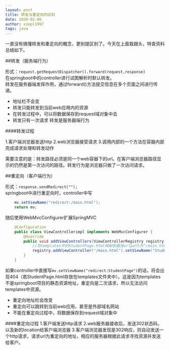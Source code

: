 ```yaml
---
layout: post
title: 转发与重定向的区别
date: 2020-02-06
author: xiepl1997
tags: java
---
```


一直没有搞懂转发和重定向的概念，更别提区别了。今天在上面栽跟头，特查资料总结如下。

##转发（服务端行为）

形式：`request.getRequestDispatcher().forward(request,response)`  
在springboot中的controller进行试图解析时默认转发。  
转发在服务器端发挥作用，通过forward()方法提交信息在多个页面之间进行传递。
* 地址栏不会变
* 转发只能转发到当前web应用内的资源
* 在转发过程中，可以将数据保存到request域对象中去
* 转发只有一次请求
转发是服务器端行为

####转发过程

1.客户端浏览器发送http
2.web浏览器接受请求
3.调用内部的一个方法在容器内部完成请求处理和转发动作  

需要注意的是：转发路径必须是同一个web容器下的url。在客户端浏览器路径显示的仍然是第一次访问的路径。转发行为是浏览器只做了一次访问请求。

##重定向（客户端行为）

形式：`response.sendRedirect("");`  
springboot中进行重定向时，controller中写
```java
	mv.setViewName("redirect:/main.html");
	return mv;
```
随后使用WebMvcConfigurer扩展SpringMVC
```java
	@Configuration
	public class ViewControllerimpl implements WebMvcConfigurer {
	    @Override
	    public void addViewControllers(ViewControllerRegistry registry) {
	    	//将templates中的StudentPage.html映射到路径urlpath为“/main.html”上
	        registry.addViewController("/main.html").setViewName("StudentPage");
	    }
	}
```
如果controller中直接写`mv.setViewName("redirect:StudentPage")`的话，将会出现404（若StudentPage.html存放在templates文件夹中）。这是因为templates不是springboot项目的静态资源地址，重定向是二次请求，所以无法访问templates中资源。  
* 重定向地址栏会改变
* 重定向可以跳转到当前web应用，甚至是外部域名网站
* 不能在重定向过程中，将数据保存到request域对象中

####重定向过程
1.客户端发送http请求
2.web服务器接收后，发送302状态码，以及新的location给客户端浏览器
3.客户端浏览器发现是302响应，则自动发送一个http请求，请求url为重定向的地址，相应的服务器根据此请求寻找资源并发送给客户。